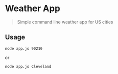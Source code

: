 # Weather App

> Simple command line weather app for US cities

## Usage

```
node app.js 90210
```

or

```
node app.js Cleveland
```
